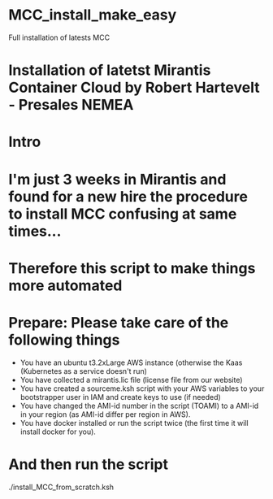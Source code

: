 # MCC_install_make_easy
Full installation of latests MCC

# Installation of latetst Mirantis Container Cloud by Robert Hartevelt - Presales NEMEA
# Intro
# I'm just 3 weeks in Mirantis and found for a new hire the procedure to install MCC confusing at same times...
# Therefore this script to make things more automated


# Prepare: Please take care of the following things
- You have an ubuntu t3.2xLarge AWS instance (otherwise the Kaas (Kubernetes as a service doesn't run)
- You have collected a mirantis.lic file (license file from our website)
- You have created a sourceme.ksh script with your AWS variables to your bootstrapper user in IAM and create keys to use (if needed)
- You have changed the AMI-id number in the script (TOAMI) to a AMI-id in your region (as AMI-id differ per region in AWS).
- You have docker installed or run the script twice (the first time it will install docker for you).

# And then run the script
./install_MCC_from_scratch.ksh
